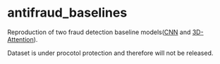 # antifraud_baselines
Reproduction of two fraud detection baseline models([CNN](https://link.springer.com/chapter/10.1007/978-3-319-46675-0_53) and [3D-Attention](https://ojs.aaai.org/index.php/AAAI/article/view/5371)).

Dataset is under procotol protection and therefore will not be released.
